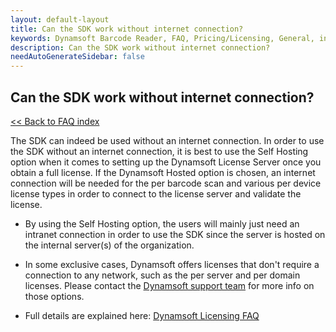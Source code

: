```yaml
---
layout: default-layout
title: Can the SDK work without internet connection?
keywords: Dynamsoft Barcode Reader, FAQ, Pricing/Licensing, General, internet
description: Can the SDK work without internet connection?
needAutoGenerateSidebar: false
---
```


## Can the SDK work without internet connection?

[<< Back to FAQ index](index.md)

The SDK can indeed be used without an internet connection. In order to use the SDK without an internet connection, it is best to use the Self Hosting option when it comes to setting up the Dynamsoft License Server once you obtain a full license. If the Dynamsoft Hosted option is chosen, an internet connection will be needed for the per barcode scan and various per device license types in order to connect to the license server and validate the license.

- By using the Self Hosting option, the users will mainly just need an intranet connection in order to use the SDK since the server is hosted on the internal server(s) of the organization.

- In some exclusive cases, Dynamsoft offers licenses that don't require a connection to any network, such as the per server and per domain licenses. Please contact the [Dynamsoft support team](https://www.dynamsoft.com/contact/) for more info on those options.

- Full details are explained here: [Dynamsoft Licensing FAQ](https://www.dynamsoft.com/license-server/docs/about/licensefaq.html?ver=latest#can-i-use-dynamsoft-sdks-in-an-environment-with-no-internet-connection)
